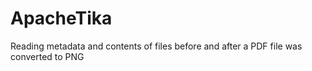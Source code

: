 # ApacheTika
Reading metadata and contents of files before and after a PDF file was converted to PNG
